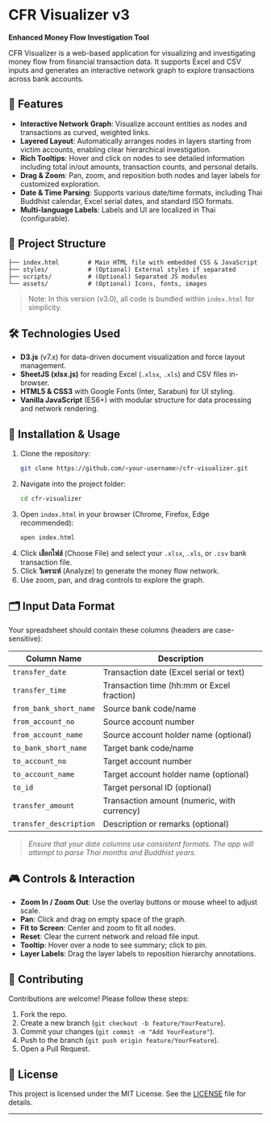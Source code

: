 # CFR Visualizer v3

**Enhanced Money Flow Investigation Tool**

CFR Visualizer is a web-based application for visualizing and investigating money flow from financial transaction data. It supports Excel and CSV inputs and generates an interactive network graph to explore transactions across bank accounts.

## 🚀 Features

- **Interactive Network Graph**: Visualize account entities as nodes and transactions as curved, weighted links.
- **Layered Layout**: Automatically arranges nodes in layers starting from victim accounts, enabling clear hierarchical investigation.
- **Rich Tooltips**: Hover and click on nodes to see detailed information including total in/out amounts, transaction counts, and personal details.
- **Drag & Zoom**: Pan, zoom, and reposition both nodes and layer labels for customized exploration.
- **Date & Time Parsing**: Supports various date/time formats, including Thai Buddhist calendar, Excel serial dates, and standard ISO formats.
- **Multi-language Labels**: Labels and UI are localized in Thai (configurable).

## 📁 Project Structure

```
├── index.html        # Main HTML file with embedded CSS & JavaScript
├── styles/           # (Optional) External styles if separated
├── scripts/          # (Optional) Separated JS modules
└── assets/           # (Optional) Icons, fonts, images
```

> Note: In this version (v3.0), all code is bundled within `index.html` for simplicity.

## 🛠️ Technologies Used

- **D3.js** (v7.x) for data-driven document visualization and force layout management.
- **SheetJS (xlsx.js)** for reading Excel (`.xlsx`, `.xls`) and CSV files in-browser.
- **HTML5 & CSS3** with Google Fonts (Inter, Sarabun) for UI styling.
- **Vanilla JavaScript** (ES6+) with modular structure for data processing and network rendering.

## 🔧 Installation & Usage

1. Clone the repository:
   ```bash
   git clone https://github.com/<your-username>/cfr-visualizer.git
   ```
2. Navigate into the project folder:
   ```bash
   cd cfr-visualizer
   ```
3. Open `index.html` in your browser (Chrome, Firefox, Edge recommended):
   ```bash
   open index.html
   ```
4. Click **เลือกไฟล์** (Choose File) and select your `.xlsx`, `.xls`, or `.csv` bank transaction file.
5. Click **วิเคราะห์** (Analyze) to generate the money flow network.
6. Use zoom, pan, and drag controls to explore the graph.

## 🗂️ Input Data Format

Your spreadsheet should contain these columns (headers are case-sensitive):

| Column Name            | Description                                 |
| ---------------------- | ------------------------------------------- |
| `transfer_date`        | Transaction date (Excel serial or text)     |
| `transfer_time`        | Transaction time (hh\:mm or Excel fraction) |
| `from_bank_short_name` | Source bank code/name                       |
| `from_account_no`      | Source account number                       |
| `from_account_name`    | Source account holder name (optional)       |
| `to_bank_short_name`   | Target bank code/name                       |
| `to_account_no`        | Target account number                       |
| `to_account_name`      | Target account holder name (optional)       |
| `to_id`                | Target personal ID (optional)               |
| `transfer_amount`      | Transaction amount (numeric, with currency) |
| `transfer_description` | Description or remarks (optional)           |

> *Ensure that your date columns use consistent formats. The app will attempt to parse Thai months and Buddhist years.*

## 🎮 Controls & Interaction

- **Zoom In / Zoom Out**: Use the overlay buttons or mouse wheel to adjust scale.
- **Pan**: Click and drag on empty space of the graph.
- **Fit to Screen**: Center and zoom to fit all nodes.
- **Reset**: Clear the current network and reload file input.
- **Tooltip**: Hover over a node to see summary; click to pin.
- **Layer Labels**: Drag the layer labels to reposition hierarchy annotations.

## 🤝 Contributing

Contributions are welcome! Please follow these steps:

1. Fork the repo.
2. Create a new branch (`git checkout -b feature/YourFeature`).
3. Commit your changes (`git commit -m "Add YourFeature"`).
4. Push to the branch (`git push origin feature/YourFeature`).
5. Open a Pull Request.

## 📄 License

This project is licensed under the MIT License. See the [LICENSE](LICENSE) file for details.

---

